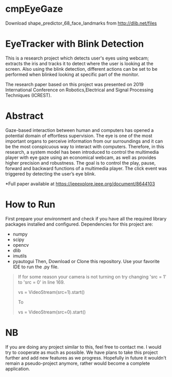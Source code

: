 # cmpEyeGaze
Download shape_predictor_68_face_landmarks from http://dlib.net/files

# EyeTracker with Blink Detection
This is a research project which detects user's eyes using webcam; extracts the iris and tracks it to detect where the user is looking at the screen. Also using the blink detection, different actions can be set to be performed when blinked looking at specific part of the monitor.

The research paper based on this project was presented on 2019 International Conference on Robotics,Electrical and Signal Processing Techniques (ICREST).

# Abstract
Gaze-based interaction between human and computers has opened a potential domain of effortless supervision. The eye is one of the most important organs to perceive information from our surroundings and it can be the most conspicuous way to interact with computers. Therefore, in this research, a system model has been introduced to control the multimedia player with eye gaze using an economical webcam, as well as provides higher precision and robustness. The goal is to control the play, pause, forward and backward functions of a multimedia player. The click event was triggered by detecting the user’s eye blink.

*Full paper available at https://ieeexplore.ieee.org/document/8644103

# How to Run
First prepare your environment and check if you have all the required library packages installed and configured. Dependencies for this project are:

* numpy
* scipy
* opencv
* dlib
* imutils
* pyautogui
Then, Download or Clone this repository. Use your favorite IDE to run the .py file.

> If for some reason your camera is not turning on try changing 'src = 1' to 'src = 0' in line 169.
>
> vs = VideoStream(src=1).start()
>
> To
>
> vs = VideoStream(src=0).start()

# NB
If you are doing any project similar to this, feel free to contact me. I would try to cooperate as much as possible. We have plans to take this project further and add new features as we progress. Hopefully in future it wouldn't remain a pseudo-project anymore, rather would become a complete application.
